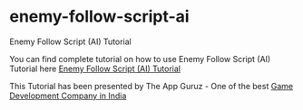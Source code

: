 # enemy-follow-script-ai
Enemy Follow Script (AI) Tutorial

You can find complete tutorial on how to use Enemy Follow Script (AI) Tutorial here [Enemy Follow Script (AI) Tutorial](http://www.theappguruz.com/unity/enemy-follow-script-ai/)

This Tutorial has been presented by The App Guruz - One of the best [Game Development Company in India](http://www.theappguruz.com/game-development/)
